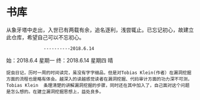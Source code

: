 # 书库

从象牙塔中走出，入世已有两载有余，追名逐利，浅尝辄止。已忘记初心，故建立此仓库，希望自己可以不忘初心。
									
                  ----------2018.6.14

始：2018.6.4 星期一  终：2018.6.14 星期四 晴

	捉虫日记，历时一周的时间读完，虽没有字字细品，但是对Tobias Klein(作者）在漏洞挖掘方面的流程也是略有体会。越深入的读越感觉读者在漏洞挖掘、代码审计方面的功力深不可测，Tobias Klein  条理清楚的讲解漏洞挖掘的步骤，同时还在其中加入了，自己面对这个问题是怎么想的。在建立漏洞挖掘思想上，益处良多。
